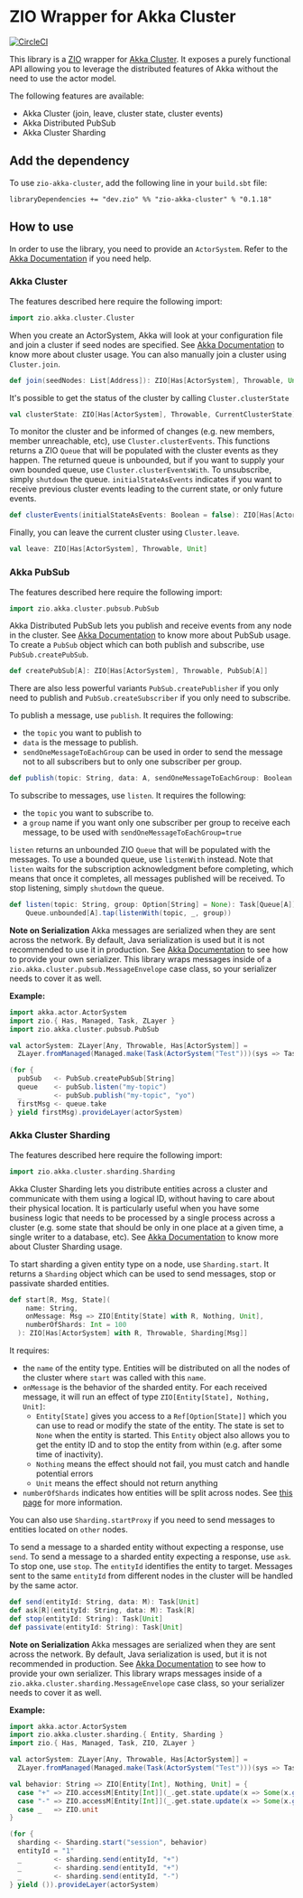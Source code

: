 # ZIO Wrapper for Akka Cluster

[![CircleCI](https://circleci.com/gh/zio/zio-akka-cluster/tree/master.svg?style=svg)](https://circleci.com/gh/zio/zio-akka-cluster/tree/master)

This library is a [ZIO](https://github.com/zio/zio) wrapper for [Akka Cluster](https://doc.akka.io/docs/akka/current/index-cluster.html).
It exposes a purely functional API allowing you to leverage the distributed features of Akka without the need to use the actor model.

The following features are available:
- Akka Cluster (join, leave, cluster state, cluster events)
- Akka Distributed PubSub
- Akka Cluster Sharding

## Add the dependency

To use `zio-akka-cluster`, add the following line in your `build.sbt` file:

```
libraryDependencies += "dev.zio" %% "zio-akka-cluster" % "0.1.18"
```

## How to use

In order to use the library, you need to provide an `ActorSystem`. Refer to the [Akka Documentation](https://doc.akka.io/docs/akka/current/general/actor-systems.html) if you need help.

### Akka Cluster

The features described here require the following import:
```scala
import zio.akka.cluster.Cluster
```

When you create an ActorSystem, Akka will look at your configuration file and join a cluster if seed nodes are specified.
See [Akka Documentation](https://doc.akka.io/docs/akka/current/cluster-usage.html) to know more about cluster usage.
You can also manually join a cluster using `Cluster.join`.

```scala
def join(seedNodes: List[Address]): ZIO[Has[ActorSystem], Throwable, Unit]
```

It's possible to get the status of the cluster by calling `Cluster.clusterState`

```scala
val clusterState: ZIO[Has[ActorSystem], Throwable, CurrentClusterState]
```

To monitor the cluster and be informed of changes (e.g. new members, member unreachable, etc), use `Cluster.clusterEvents`.
This functions returns a ZIO `Queue` that will be populated with the cluster events as they happen.
The returned queue is unbounded, but if you want to supply your own bounded queue, use `Cluster.clusterEventsWith`.
To unsubscribe, simply `shutdown` the queue.
`initialStateAsEvents` indicates if you want to receive previous cluster events leading to the current state, or only future events.

```scala
def clusterEvents(initialStateAsEvents: Boolean = false): ZIO[Has[ActorSystem], Throwable, Queue[ClusterDomainEvent]]
```

Finally, you can leave the current cluster using `Cluster.leave`.

```scala
val leave: ZIO[Has[ActorSystem], Throwable, Unit]
```

### Akka PubSub

The features described here require the following import:
```scala
import zio.akka.cluster.pubsub.PubSub
```

Akka Distributed PubSub lets you publish and receive events from any node in the cluster.
See [Akka Documentation](https://doc.akka.io/docs/akka/current/distributed-pub-sub.html) to know more about PubSub usage.
To create a `PubSub` object which can both publish and subscribe, use `PubSub.createPubSub`.

```scala
def createPubSub[A]: ZIO[Has[ActorSystem], Throwable, PubSub[A]]
```

There are also less powerful variants `PubSub.createPublisher` if you only need to publish and `PubSub.createSubscriber` if you only need to subscribe.

To publish a message, use `publish`. It requires the following:
- the `topic` you want to publish to
- `data` is the message to publish.
- `sendOneMessageToEachGroup` can be used in order to send the message not to all subscribers but to only one subscriber per group.

```scala
def publish(topic: String, data: A, sendOneMessageToEachGroup: Boolean = false): Task[Unit]
```

To subscribe to messages, use `listen`.  It requires the following:
- the `topic` you want to subscribe to.
- a `group` name if you want only one subscriber per group to receive each message, to be used with `sendOneMessageToEachGroup=true`

`listen` returns an unbounded ZIO `Queue` that will be populated with the messages. To use a bounded queue, use `listenWith` instead.
Note that `listen` waits for the subscription acknowledgment before completing, which means that once it completes, all messages published will be received.
To stop listening, simply `shutdown` the queue.

```scala
def listen(topic: String, group: Option[String] = None): Task[Queue[A]] =
    Queue.unbounded[A].tap(listenWith(topic, _, group))
```

**Note on Serialization**
Akka messages are serialized when they are sent across the network. By default, Java serialization is used but it is not recommended to use it in production.
See [Akka Documentation](https://doc.akka.io/docs/akka/current/serialization.html) to see how to provide your own serializer.
This library wraps messages inside of a `zio.akka.cluster.pubsub.MessageEnvelope` case class, so your serializer needs to cover it as well.

**Example:**

```scala
import akka.actor.ActorSystem
import zio.{ Has, Managed, Task, ZLayer }
import zio.akka.cluster.pubsub.PubSub

val actorSystem: ZLayer[Any, Throwable, Has[ActorSystem]] =
  ZLayer.fromManaged(Managed.make(Task(ActorSystem("Test")))(sys => Task.fromFuture(_ => sys.terminate()).either))

(for {
  pubSub   <- PubSub.createPubSub[String]
  queue    <- pubSub.listen("my-topic")
  _        <- pubSub.publish("my-topic", "yo")
  firstMsg <- queue.take
} yield firstMsg).provideLayer(actorSystem)
```

### Akka Cluster Sharding

The features described here require the following import:
```scala
import zio.akka.cluster.sharding.Sharding
```

Akka Cluster Sharding lets you distribute entities across a cluster and communicate with them using a logical ID, without having to care about their physical location.
It is particularly useful when you have some business logic that needs to be processed by a single process across a cluster (e.g. some state that should be only in one place at a given time, a single writer to a database, etc).
See [Akka Documentation](https://doc.akka.io/docs/akka/current/cluster-sharding.html) to know more about Cluster Sharding usage.

To start sharding a given entity type on a node, use `Sharding.start`. It returns a `Sharding` object which can be used to send messages, stop or passivate sharded entities.

```scala
def start[R, Msg, State](
    name: String,
    onMessage: Msg => ZIO[Entity[State] with R, Nothing, Unit],
    numberOfShards: Int = 100
  ): ZIO[Has[ActorSystem] with R, Throwable, Sharding[Msg]]
```

It requires:
- the `name` of the entity type. Entities will be distributed on all the nodes of the cluster where `start` was called with this `name`.
- `onMessage` is the behavior of the sharded entity. For each received message, it will run an effect of type `ZIO[Entity[State], Nothing, Unit]`:
    - `Entity[State]` gives you access to a `Ref[Option[State]]` which you can use to read or modify the state of the entity. The state is set to `None` when the entity is started. This `Entity` object also allows you to get the entity ID and to stop the entity from within (e.g. after some time of inactivity).
    - `Nothing` means the effect should not fail, you must catch and handle potential errors
    - `Unit` means the effect should not return anything
- `numberOfShards` indicates how entities will be split across nodes. See [this page](https://doc.akka.io/docs/akka/current/cluster-sharding.html#an-example) for more information.

You can also use `Sharding.startProxy` if you need to send messages to entities located on `other` nodes.

To send a message to a sharded entity without expecting a response, use `send`. To send a message to a sharded entity expecting a response, use `ask`. To stop one, use `stop`.
The `entityId` identifies the entity to target. Messages sent to the same `entityId` from different nodes in the cluster will be handled by the same actor.

```scala
def send(entityId: String, data: M): Task[Unit]
def ask[R](entityId: String, data: M): Task[R]
def stop(entityId: String): Task[Unit]
def passivate(entityId: String): Task[Unit]
```

**Note on Serialization**
Akka messages are serialized when they are sent across the network. By default, Java serialization is used, but it is not recommended in production.
See [Akka Documentation](https://doc.akka.io/docs/akka/current/serialization.html) to see how to provide your own serializer.
This library wraps messages inside of a `zio.akka.cluster.sharding.MessageEnvelope` case class, so your serializer needs to cover it as well.

**Example:**

```scala
import akka.actor.ActorSystem
import zio.akka.cluster.sharding.{ Entity, Sharding }
import zio.{ Has, Managed, Task, ZIO, ZLayer }

val actorSystem: ZLayer[Any, Throwable, Has[ActorSystem]] =
  ZLayer.fromManaged(Managed.make(Task(ActorSystem("Test")))(sys => Task.fromFuture(_ => sys.terminate()).either))

val behavior: String => ZIO[Entity[Int], Nothing, Unit] = {
  case "+" => ZIO.accessM[Entity[Int]](_.get.state.update(x => Some(x.getOrElse(0) + 1)))
  case "-" => ZIO.accessM[Entity[Int]](_.get.state.update(x => Some(x.getOrElse(0) - 1)))
  case _   => ZIO.unit
}

(for {
  sharding <- Sharding.start("session", behavior)
  entityId = "1"
  _        <- sharding.send(entityId, "+")
  _        <- sharding.send(entityId, "+")
  _        <- sharding.send(entityId, "-")
} yield ()).provideLayer(actorSystem)
```
